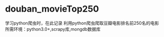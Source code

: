# douban_movieTop250
学习python爬虫时，在此记录
利用python爬虫爬取豆瓣电影排名前250名的电影<br/>
所需环境：python3.0+,scrapy库,mongdb数据库<br/>
